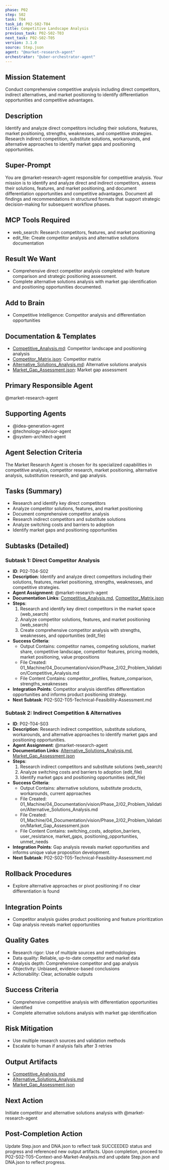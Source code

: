 ```yaml
---
phase: P02
step: S02
task: T04
task_id: P02-S02-T04
title: Competitive Landscape Analysis
previous_task: P02-S02-T03
next_task: P02-S02-T05
version: 3.1.0
source: Step.json
agent: "@market-research-agent"
orchestrator: "@uber-orchestrator-agent"
---
```


## Mission Statement
Conduct comprehensive competitive analysis including direct competitors, indirect alternatives, and market positioning to identify differentiation opportunities and competitive advantages.

## Description
Identify and analyze direct competitors including their solutions, features, market positioning, strengths, weaknesses, and competitive strategies. Research indirect competition, substitute solutions, workarounds, and alternative approaches to identify market gaps and positioning opportunities.

## Super-Prompt
You are @market-research-agent responsible for competitive analysis. Your mission is to identify and analyze direct and indirect competitors, assess their solutions, features, and market positioning, and document differentiation opportunities and competitive advantages. Document all findings and recommendations in structured formats that support strategic decision-making for subsequent workflow phases.

## MCP Tools Required
- web_search: Research competitors, features, and market positioning
- edit_file: Create competitor analysis and alternative solutions documentation

## Result We Want
- Comprehensive direct competitor analysis completed with feature comparison and strategic positioning assessment.
- Complete alternative solutions analysis with market gap identification and positioning opportunities documented.

## Add to Brain
- Competitive Intelligence: Competitor analysis and differentiation opportunities

## Documentation & Templates
- [Competitive_Analysis.md](mdc:01_Machine/04_Documentation/vision/Phase_2/02_Problem_Validation/Competitive_Analysis.md): Competitor landscape and positioning analysis
- [Competitor_Matrix.json](mdc:01_Machine/04_Documentation/Doc/Phase_2/02_Problem_Validation/Competitor_Matrix.json): Competitor matrix
- [Alternative_Solutions_Analysis.md](mdc:01_Machine/04_Documentation/vision/Phase_2/02_Problem_Validation/Alternative_Solutions_Analysis.md): Alternative solutions analysis
- [Market_Gap_Assessment.json](mdc:01_Machine/04_Documentation/vision/Phase_2/02_Problem_Validation/Market_Gap_Assessment.json): Market gap assessment

## Primary Responsible Agent
@market-research-agent

## Supporting Agents
- @idea-generation-agent
- @technology-advisor-agent
- @system-architect-agent

## Agent Selection Criteria
The Market Research Agent is chosen for its specialized capabilities in competitive analysis, competitor research, market positioning, alternative analysis, substitution research, and gap analysis.

## Tasks (Summary)
- Research and identify key direct competitors
- Analyze competitor solutions, features, and market positioning
- Document comprehensive competitor analysis
- Research indirect competitors and substitute solutions
- Analyze switching costs and barriers to adoption
- Identify market gaps and positioning opportunities

## Subtasks (Detailed)
### Subtask 1: Direct Competitor Analysis
- **ID**: P02-T04-S02
- **Description**: Identify and analyze direct competitors including their solutions, features, market positioning, strengths, weaknesses, and competitive strategies.
- **Agent Assignment**: @market-research-agent
- **Documentation Links**: [Competitive_Analysis.md](mdc:01_Machine/04_Documentation/vision/Phase_2/02_Problem_Validation/Competitive_Analysis.md), [Competitor_Matrix.json](mdc:01_Machine/04_Documentation/Doc/Phase_2/02_Problem_Validation/Competitor_Matrix.json)
- **Steps**:
    1. Research and identify key direct competitors in the market space (web_search)
    2. Analyze competitor solutions, features, and market positioning (web_search)
    3. Create comprehensive competitor analysis with strengths, weaknesses, and opportunities (edit_file)
- **Success Criteria**:
    - Output Contains: competitor names, competing solutions, market share, competitive landscape, competitor features, pricing models, market positioning, value propositions
    - File Created: 01_Machine/04_Documentation/vision/Phase_2/02_Problem_Validation/Competitive_Analysis.md
    - File Content Contains: competitor_profiles, feature_comparison, strengths_weaknesses
- **Integration Points**: Competitor analysis identifies differentiation opportunities and informs product positioning strategy.
- **Next Subtask**: P02-S02-T05-Technical-Feasibility-Assessment.md

### Subtask 2: Indirect Competition & Alternatives
- **ID**: P02-T04-S03
- **Description**: Research indirect competition, substitute solutions, workarounds, and alternative approaches to identify market gaps and positioning opportunities.
- **Agent Assignment**: @market-research-agent
- **Documentation Links**: [Alternative_Solutions_Analysis.md](mdc:01_Machine/04_Documentation/vision/Phase_2/02_Problem_Validation/Alternative_Solutions_Analysis.md), [Market_Gap_Assessment.json](mdc:01_Machine/04_Documentation/vision/Phase_2/02_Problem_Validation/Market_Gap_Assessment.json)
- **Steps**:
    1. Research indirect competitors and substitute solutions (web_search)
    2. Analyze switching costs and barriers to adoption (edit_file)
    3. Identify market gaps and positioning opportunities (edit_file)
- **Success Criteria**:
    - Output Contains: alternative solutions, substitute products, workarounds, current approaches
    - File Created: 01_Machine/04_Documentation/vision/Phase_2/02_Problem_Validation/Alternative_Solutions_Analysis.md
    - File Created: 01_Machine/04_Documentation/vision/Phase_2/02_Problem_Validation/Market_Gap_Assessment.json
    - File Content Contains: switching_costs, adoption_barriers, user_resistance, market_gaps, positioning_opportunities, unmet_needs
- **Integration Points**: Gap analysis reveals market opportunities and informs unique value proposition development.
- **Next Subtask**: P02-S02-T05-Technical-Feasibility-Assessment.md

## Rollback Procedures
- Explore alternative approaches or pivot positioning if no clear differentiation is found

## Integration Points
- Competitor analysis guides product positioning and feature prioritization
- Gap analysis reveals market opportunities

## Quality Gates
- Research rigor: Use of multiple sources and methodologies
- Data quality: Reliable, up-to-date competitor and market data
- Analysis depth: Comprehensive competitor and gap analysis
- Objectivity: Unbiased, evidence-based conclusions
- Actionability: Clear, actionable outputs

## Success Criteria
- Comprehensive competitive analysis with differentiation opportunities identified
- Complete alternative solutions analysis with market gap identification

## Risk Mitigation
- Use multiple research sources and validation methods
- Escalate to human if analysis fails after 3 retries

## Output Artifacts
- [Competitive_Analysis.md](mdc:01_Machine/04_Documentation/vision/Phase_2/02_Problem_Validation/Competitive_Analysis.md)
- [Alternative_Solutions_Analysis.md](mdc:01_Machine/04_Documentation/vision/Phase_2/02_Problem_Validation/Alternative_Solutions_Analysis.md)
- [Market_Gap_Assessment.json](mdc:01_Machine/04_Documentation/vision/Phase_2/02_Problem_Validation/Market_Gap_Assessment.json)

## Next Action
Initiate competitor and alternative solutions analysis with @market-research-agent

## Post-Completion Action
Update Step.json and DNA.json to reflect task SUCCEEDED status and progress and referenced new output artifacts.
Upon completion, proceed to P02-S02-T05-Context-and-Market-Analysis.md and update Step.json and DNA.json to reflect progress. 